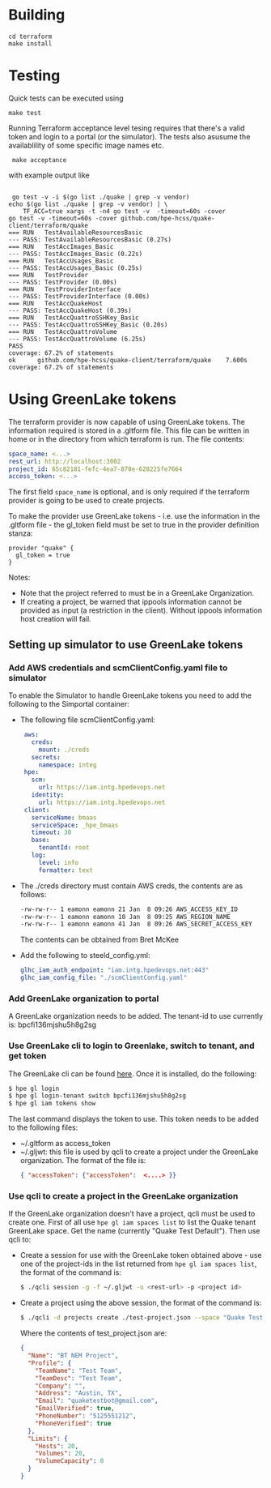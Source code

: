 # Building

```
cd terraform
make install
```

# Testing
 Quick tests can be executed using

 ```
 make test
 ```

 Running Terraform acceptance level tesing requires that there's a valid token and login to a portal (or the simulator). The tests also asusume the availablility of some specific image names etc.

```
 make acceptance
```

 with example output like

```

 go test -v -i $(go list ./quake | grep -v vendor) 
echo $(go list ./quake | grep -v vendor) | \
	TF_ACC=true xargs -t -n4 go test -v  -timeout=60s -cover
go test -v -timeout=60s -cover github.com/hpe-hcss/quake-client/terraform/quake 
=== RUN   TestAvailableResourcesBasic
--- PASS: TestAvailableResourcesBasic (0.27s)
=== RUN   TestAccImages_Basic
--- PASS: TestAccImages_Basic (0.22s)
=== RUN   TestAccUsages_Basic
--- PASS: TestAccUsages_Basic (0.25s)
=== RUN   TestProvider
--- PASS: TestProvider (0.00s)
=== RUN   TestProviderInterface
--- PASS: TestProviderInterface (0.00s)
=== RUN   TestAccQuakeHost
--- PASS: TestAccQuakeHost (0.39s)
=== RUN   TestAccQuattroSSHKey_Basic
--- PASS: TestAccQuattroSSHKey_Basic (0.20s)
=== RUN   TestAccQuattroVolume
--- PASS: TestAccQuattroVolume (6.25s)
PASS
coverage: 67.2% of statements
ok  	github.com/hpe-hcss/quake-client/terraform/quake	7.600s	coverage: 67.2% of statements
```

# Using GreenLake tokens

The terraform provider is now capable of using GreenLake tokens.  The information required is stored in a .gltform file.
This file can be written in home or in the directory from which terraform is run.  The file contents:
 
```yaml
space_name: <...>
rest_url: http://localhost:3002
project_id: 65c82181-fefc-4ea7-870e-628225fe7664
access_token: <...>
```

The first field `space_name` is optional, and is only required if the terraform provider is going to be used to create
projects.

To make the provider use GreenLake tokens - i.e. use the information in the .gltform file - the gl_token field must be set
to true in the provider definition stanza:

```hcl
provider "quake" {
  gl_token = true
}
```

Notes:
* Note that the project referred to must be in a GreenLake Organization.
* If creating a project, be warned that ippools information cannot be provided as input (a restriction in the
    client).  Without ippools information host creation will fail.
  

## Setting up simulator to use GreenLake tokens

### Add AWS credentials and scmClientConfig.yaml file to simulator

To enable the Simulator to handle GreenLake tokens you need to add the following to the Simportal container:

* The following file scmClientConfig.yaml:
   ```yaml
    aws:
      creds:
        mount: ./creds
      secrets:
        namespace: integ
    hpe:
      scm:
        url: https://iam.intg.hpedevops.net
      identity:
        url: https://iam.intg.hpedevops.net
    client:
      serviceName: bmaas
      serviceSpace: _hpe_bmaas
      timeout: 30
      base:
        tenantId: root
      log:
        level: info
        formatter: text
    ```

* The ./creds directory must contain AWS creds, the contents are as follows:
    ```bash
    -rw-rw-r-- 1 eamonn eamonn 21 Jan  8 09:26 AWS_ACCESS_KEY_ID
    -rw-rw-r-- 1 eamonn eamonn 10 Jan  8 09:25 AWS_REGION_NAME
    -rw-rw-r-- 1 eamonn eamonn 41 Jan  8 09:26 AWS_SECRET_ACCESS_KEY
    ```
    The contents can be obtained from Bret McKee

* Add the following to steeld_config.yml:
    ```yaml
    glhc_iam_auth_endpoint: "iam.intg.hpedevops.net:443"
    glhc_iam_config_file: "./scmClientConfig.yaml"
    ```

### Add GreenLake organization to portal

A GreenLake organization needs to be added.  The tenant-id to use currently is: bpcfi136mjshu5h8g2sg

### Use GreenLake cli to login to Greenlake, switch to tenant, and get token

The GreenLake cli can be found [here](https://github.com/hpe-hcss/hpecli).  Once it is installed, do the following:

```bash
$ hpe gl login
$ hpe gl login-tenant switch bpcfi136mjshu5h8g2sg
$ hpe gl iam tokens show
```

The last command displays the token to use.  This token needs to be added to the following files:
* ~/.gltform as access_token
* ~/.gljwt: this file is used by qcli to create a project under the GreenLake organization.  The format of the file is:
    ```json
    { "accessToken": {"accessToken":  <....> }}
    ```

### Use qcli to create a project in the GreenLake organization

If the GreenLake organization doesn't have a project, qcli must be used to create one.  First of all use `hpe gl iam spaces list`
to list the Quake tenant GreenLake space.  Get the name (currently "Quake Test Default").  Then use qcli to:

* Create a session for use with the GreenLake token obtained above - use one of the project-ids in the list
    returned from `hpe gl iam spaces list`, the format of the command is:
    ```bash
    $ ./qcli session -g -f ~/.gljwt -u <rest-url> -p <project id>
    ```
* Create a project using the above session, the format of the command is:
    ```bash
    $ ./qcli -d projects create ./test-project.json --space "Quake Test Default"
    ```
    Where the contents of test_project.json are:
    ```json
    {
      "Name": "BT NEM Project",
      "Profile": {
        "TeamName": "Test Team",
        "TeamDesc": "Test Team",
        "Company": "",
        "Address": "Austin, TX",
        "Email": "quaketestbot@gmail.com",
        "EmailVerified": true,
        "PhoneNumber": "5125551212",
        "PhoneVerified": true
      },
      "Limits": {
        "Hosts": 20,
        "Volumes": 20,
        "VolumeCapacity": 0
      }
    }
    ```